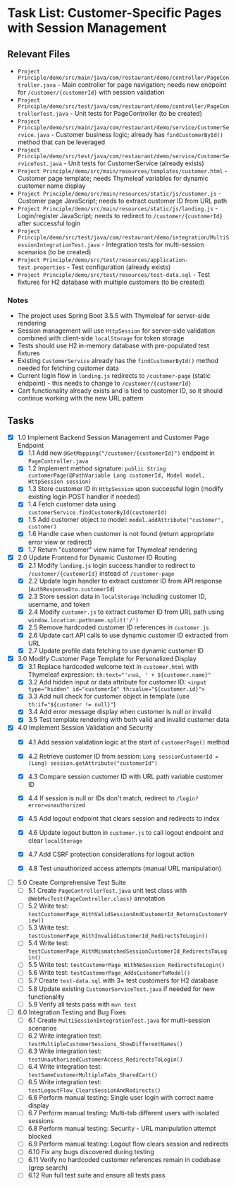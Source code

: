 # Task List: Customer-Specific Pages with Session Management

## Relevant Files

- `Project Principle/demo/src/main/java/com/restaurant/demo/controller/PageController.java` - Main controller for page navigation; needs new endpoint for `/customer/{customerId}` with session validation
- `Project Principle/demo/src/test/java/com/restaurant/demo/controller/PageControllerTest.java` - Unit tests for PageController (to be created)
- `Project Principle/demo/src/main/java/com/restaurant/demo/service/CustomerService.java` - Customer business logic; already has `findCustomerById()` method that can be leveraged
- `Project Principle/demo/src/test/java/com/restaurant/demo/service/CustomerServiceTest.java` - Unit tests for CustomerService (already exists)
- `Project Principle/demo/src/main/resources/templates/customer.html` - Customer page template; needs Thymeleaf variables for dynamic customer name display
- `Project Principle/demo/src/main/resources/static/js/customer.js` - Customer page JavaScript; needs to extract customer ID from URL path
- `Project Principle/demo/src/main/resources/static/js/landing.js` - Login/register JavaScript; needs to redirect to `/customer/{customerId}` after successful login
- `Project Principle/demo/src/test/java/com/restaurant/demo/integration/MultiSessionIntegrationTest.java` - Integration tests for multi-session scenarios (to be created)
- `Project Principle/demo/src/test/resources/application-test.properties` - Test configuration (already exists)
- `Project Principle/demo/src/test/resources/test-data.sql` - Test fixtures for H2 database with multiple customers (to be created)

### Notes

- The project uses Spring Boot 3.5.5 with Thymeleaf for server-side rendering
- Session management will use `HttpSession` for server-side validation combined with client-side `localStorage` for token storage
- Tests should use H2 in-memory database with pre-populated test fixtures
- Existing `CustomerService` already has the `findCustomerById()` method needed for fetching customer data
- Current login flow in `landing.js` redirects to `/customer-page` (static endpoint) - this needs to change to `/customer/{customerId}`
- Cart functionality already exists and is tied to customer ID, so it should continue working with the new URL pattern

## Tasks

- [x] 1.0 Implement Backend Session Management and Customer Page Endpoint
  - [x] 1.1 Add new `@GetMapping("/customer/{customerId}")` endpoint in `PageController.java`
  - [x] 1.2 Implement method signature: `public String customerPage(@PathVariable Long customerId, Model model, HttpSession session)`
  - [x] 1.3 Store customer ID in `HttpSession` upon successful login (modify existing login POST handler if needed)
  - [x] 1.4 Fetch customer data using `customerService.findCustomerById(customerId)`
  - [x] 1.5 Add customer object to model: `model.addAttribute("customer", customer)`
  - [x] 1.6 Handle case when customer is not found (return appropriate error view or redirect)
  - [x] 1.7 Return "customer" view name for Thymeleaf rendering

- [x] 2.0 Update Frontend for Dynamic Customer ID Routing
  - [x] 2.1 Modify `landing.js` login success handler to redirect to `/customer/{customerId}` instead of `/customer-page`
  - [x] 2.2 Update login handler to extract customer ID from API response (`AuthResponseDto.customerId`)
  - [x] 2.3 Store session data in `localStorage` including customer ID, username, and token
  - [x] 2.4 Modify `customer.js` to extract customer ID from URL path using `window.location.pathname.split('/')`
  - [x] 2.5 Remove hardcoded customer ID references in `customer.js`
  - [x] 2.6 Update cart API calls to use dynamic customer ID extracted from URL
  - [x] 2.7 Update profile data fetching to use dynamic customer ID

- [x] 3.0 Modify Customer Page Template for Personalized Display
  - [x] 3.1 Replace hardcoded welcome text in `customer.html` with Thymeleaf expression: `th:text="'สวัสดี, ' + ${customer.name}"`
  - [x] 3.2 Add hidden input or data attribute for customer ID: `<input type="hidden" id="customerId" th:value="${customer.id}">`
  - [x] 3.3 Add null check for customer object in template (use `th:if="${customer != null}"`)
  - [x] 3.4 Add error message display when customer is null or invalid
  - [x] 3.5 Test template rendering with both valid and invalid customer data

- [x] 4.0 Implement Session Validation and Security
  - [x] 4.1 Add session validation logic at the start of `customerPage()` method
  - [x] 4.2 Retrieve customer ID from session: `Long sessionCustomerId = (Long) session.getAttribute("customerId")`
  - [x] 4.3 Compare session customer ID with URL path variable customer ID
  - [x] 4.4 If session is null or IDs don't match, redirect to `/login?error=unauthorized`
  - [x] 4.5 Add logout endpoint that clears session and redirects to index
  - [x] 4.6 Update logout button in `customer.js` to call logout endpoint and clear `localStorage`
  - [x] 4.7 Add CSRF protection considerations for logout action
  - [x] 4.8 Test unauthorized access attempts (manual URL manipulation)


- [ ] 5.0 Create Comprehensive Test Suite
  - [ ] 5.1 Create `PageControllerTest.java` unit test class with `@WebMvcTest(PageController.class)` annotation
  - [ ] 5.2 Write test: `testCustomerPage_WithValidSessionAndCustomerId_ReturnsCustomerView()`
  - [ ] 5.3 Write test: `testCustomerPage_WithInvalidCustomerId_RedirectsToLogin()`
  - [ ] 5.4 Write test: `testCustomerPage_WithMismatchedSessionCustomerId_RedirectsToLogin()`
  - [ ] 5.5 Write test: `testCustomerPage_WithNoSession_RedirectsToLogin()`
  - [ ] 5.6 Write test: `testCustomerPage_AddsCustomerToModel()`
  - [ ] 5.7 Create `test-data.sql` with 3+ test customers for H2 database
  - [ ] 5.8 Update existing `CustomerServiceTest.java` if needed for new functionality
  - [ ] 5.9 Verify all tests pass with `mvn test`

- [ ] 6.0 Integration Testing and Bug Fixes
  - [ ] 6.1 Create `MultiSessionIntegrationTest.java` for multi-session scenarios
  - [ ] 6.2 Write integration test: `testMultipleCustomerSessions_ShowDifferentNames()`
  - [ ] 6.3 Write integration test: `testUnauthorizedCustomerAccess_RedirectsToLogin()`
  - [ ] 6.4 Write integration test: `testSameCustomerMultipleTabs_SharedCart()`
  - [ ] 6.5 Write integration test: `testLogoutFlow_ClearsSessionAndRedirects()`
  - [ ] 6.6 Perform manual testing: Single user login with correct name display
  - [ ] 6.7 Perform manual testing: Multi-tab different users with isolated sessions
  - [ ] 6.8 Perform manual testing: Security - URL manipulation attempt blocked
  - [ ] 6.9 Perform manual testing: Logout flow clears session and redirects
  - [ ] 6.10 Fix any bugs discovered during testing
  - [ ] 6.11 Verify no hardcoded customer references remain in codebase (grep search)
  - [ ] 6.12 Run full test suite and ensure all tests pass
